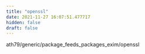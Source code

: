 ```yaml
---
title: "openssl"
date: 2021-11-27 16:07:51.477717
hidden: false
draft: false
---
```


ath79/generic/package_feeds_packages_exim/openssl

